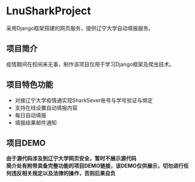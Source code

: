 # LnuSharkProject
采用Django框架搭建的网页服务，提供辽宁大学自动填报服务。

## 项目简介
疫情期间在校闲来无事，制作该项目仅用于学习Django框架及爬虫技术。

## 项目特色功能
 - 对接辽宁大学疫情通实现SharkSever账号与学号验证与绑定
 - 支持在线设置自动填报内容
 - 每日自动填报
 - 填报结果邮件通知

## 项目DEMO
**由于源代码涉及到辽宁大学网页安全，暂时不展示源代码**<br />
**简介处有附带具备完整功能的项目DEMO链接，该DEMO仅供展示，切勿进行任何违反相关规定以及法律的操作，否则后果自负**

